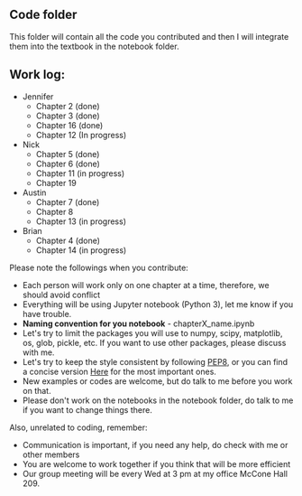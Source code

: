 ## Code folder

This folder will contain all the code you contributed and then I will integrate them into the textbook in the notebook folder. 

## Work log:
* Jennifer
    * Chapter 2 (done)
    * Chapter 3 (done)
    * Chapter 16 (done)
    * Chapter 12 (In progress)
* Nick
    * Chapter 5 (done)
    * Chapter 6 (done)
    * Chapter 11 (in progress)
    * Chapter 19
* Austin
    * Chapter 7 (done)
    * Chapter 8
    * Chapter 13 (in progress)
* Brian
    * Chapter 4 (done)
    * Chapter 14 (in progress)

Please note the followings when you contribute:

* Each person will work only on one chapter at a time, therefore, we should avoid conflict
* Everything will be using Jupyter notebook (Python 3), let me know if you have trouble. 
* **Naming convention for you notebook** - chapterX_name.ipynb
* Let's try to limit the packages you will use to numpy, scipy, matplotlib, os, glob, pickle, etc. If you want to use other packages, please discuss with me. 
* Let's try to keep the style consistent by following [PEP8](https://www.python.org/dev/peps/pep-0008/), or you can find a concise version [Here](https://pep8.org/) for the most important ones. 
* New examples or codes are welcome, but do talk to me before you work on that.
* Please don't work on the notebooks in the notebook folder, do talk to me if you want to change things there. 

Also, unrelated to coding, remember:

* Communication is important, if you need any help, do check with me or other members
* You are welcome to work together if you think that will be more efficient
* Our group meeting will be every Wed at 3 pm at my office McCone Hall 209. 

